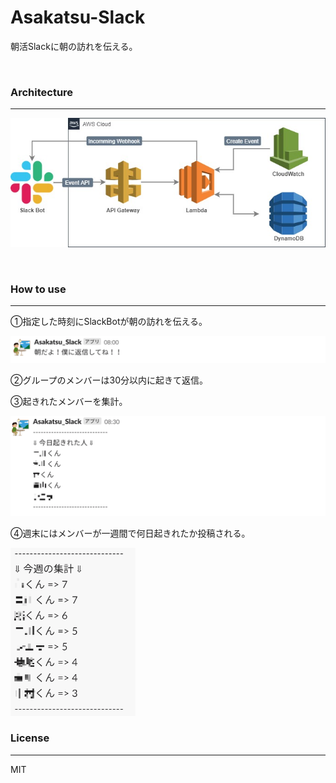 # Asakatsu-Slack
朝活Slackに朝の訪れを伝える。

<br>

### Architecture
---
![Asakatsu_slack_architecure](./img/Asakatsu_slack_architecture.jpg)

<br>

### How to use
---
①指定した時刻にSlackBotが朝の訪れを伝える。

<img src="https://github.com/Luka-Magic/Asakatsu-Slack/blob/main/img/Asakatsu_wake_up.png" width="700">

②グループのメンバーは30分以内に起きて返信。

③起きれたメンバーを集計。

<img src="https://github.com/Luka-Magic/Asakatsu-Slack/blob/main/img/Asakatsu_day_check.png" width="700">

④週末にはメンバーが一週間で何日起きれたか投稿される。

<img src="https://github.com/Luka-Magic/Asakatsu-Slack/blob/main/img/Asakatsu_week_checks.png" width="200">

<br>

### License
---
MIT
